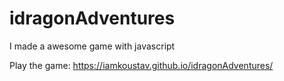 # idragonAdventures
I made a awesome game with javascript

Play the game: https://iamkoustav.github.io/idragonAdventures/
